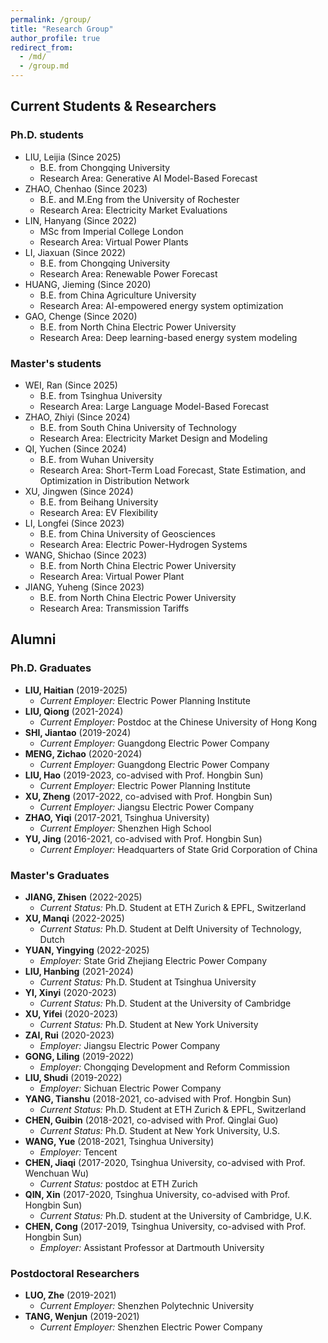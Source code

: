 ```yaml
---
permalink: /group/
title: "Research Group"
author_profile: true
redirect_from: 
  - /md/
  - /group.md
---
```


## Current Students & Researchers

### Ph.D. students 

- LIU, Leijia (Since 2025)
  - B.E. from Chongqing University
  - Research Area: Generative AI Model-Based Forecast
- ZHAO, Chenhao (Since 2023)
  - B.E. and M.Eng from the University of Rochester
  - Research Area: Electricity Market Evaluations
- LIN, Hanyang (Since 2022)
  - MSc from Imperial College London
  - Research Area: Virtual Power Plants
- LI, Jiaxuan (Since 2022)
  - B.E. from Chongqing University 
  - Research Area: Renewable Power Forecast
- HUANG, Jieming (Since 2020)
  - B.E. from China Agriculture University 
  - Research Area: AI-empowered energy system optimization
- GAO, Chenge (Since 2020)
  - B.E. from North China Electric Power University 
  - Research Area: Deep learning-based energy system modeling
    
### Master's students 

- WEI, Ran (Since 2025)
  - B.E. from Tsinghua University
  - Research Area: Large Language Model-Based Forecast
- ZHAO, Zhiyi (Since 2024)
  - B.E. from South China University of Technology
  - Research Area: Electricity Market Design and Modeling
- QI, Yuchen (Since 2024)
  - B.E. from Wuhan University
  - Research Area: Short-Term Load Forecast, State Estimation, and Optimization in Distribution Network
- XU, Jingwen (Since 2024)
  - B.E. from Beihang University 
  - Research Area: EV Flexibility
- LI, Longfei (Since 2023)
  - B.E. from China University of Geosciences 
  - Research Area: Electric Power-Hydrogen Systems
- WANG, Shichao (Since 2023)
  - B.E. from North China Electric Power University
  - Research Area: Virtual Power Plant 
- JIANG, Yuheng (Since 2023)
  - B.E. from North China Electric Power University
  - Research Area: Transmission Tariffs


## Alumni

### Ph.D. Graduates

- **LIU, Haitian** (2019-2025)
  - *Current Employer:* Electric Power Planning Institute
- **LIU, Qiong** (2021-2024)
  - *Current Employer:* Postdoc at the Chinese University of Hong Kong
- **SHI, Jiantao** (2019-2024)
  - *Current Employer:* Guangdong Electric Power Company
- **MENG, Zichao** (2020-2024)
  - *Current Employer:* Guangdong Electric Power Company
- **LIU, Hao** (2019-2023, co-advised with Prof. Hongbin Sun)
  - *Current Employer:* Electric Power Planning Institute
- **XU, Zheng** (2017-2022, co-advised with Prof. Hongbin Sun)
  - *Current Employer:* Jiangsu Electric Power Company
- **ZHAO, Yiqi** (2017-2021, Tsinghua University)
  - *Current Employer:* Shenzhen High School
- **YU, Jing** (2016-2021, co-advised with Prof. Hongbin Sun)
  - *Current Employer:* Headquarters of State Grid Corporation of China

### Master's Graduates

- **JIANG, Zhisen** (2022-2025)
  - *Current Status:* Ph.D. Student at ETH Zurich & EPFL, Switzerland
- **XU, Manqi** (2022-2025)
  - *Current Status:* Ph.D. Student at Delft University of Technology, Dutch
- **YUAN, Yingying** (2022-2025)
  - *Employer:* State Grid Zhejiang Electric Power Company
- **LIU, Hanbing** (2021-2024)
  - *Current Status:* Ph.D. Student at Tsinghua University
- **YI, Xinyi** (2020-2023)
  - *Current Status:* Ph.D. Student at the University of Cambridge
- **XU, Yifei** (2020-2023)
  - *Current Status:* Ph.D. Student at New York University
- **ZAI, Rui** (2020-2023)
  - *Employer:* Jiangsu Electric Power Company
- **GONG, Liling** (2019-2022)
  - *Employer:* Chongqing Development and Reform Commission
- **LIU, Shudi** (2019-2022)
  - *Employer:* Sichuan Electric Power Company
- **YANG, Tianshu** (2018-2021, co-advised with Prof. Hongbin Sun)
  - *Current Status:* Ph.D. Student at ETH Zurich & EPFL, Switzerland
- **CHEN, Guibin** (2018-2021, co-advised with Prof. Qinglai Guo)
  - *Current Status:* Ph.D. Student at New York University, U.S.
- **WANG, Yue** (2018-2021, Tsinghua University)
  - *Employer:* Tencent
- **CHEN, Jiaqi** (2017-2020, Tsinghua University, co-advised with Prof. Wenchuan Wu)
  - *Current Status:* postdoc at ETH Zurich
- **QIN, Xin** (2017-2020, Tsinghua University, co-advised with Prof. Hongbin Sun)
  - *Current Status:* Ph.D. student at the University of Cambridge, U.K.
- **CHEN, Cong** (2017-2019, Tsinghua University, co-advised with Prof. Hongbin Sun)
  - *Employer:* Assistant Professor at Dartmouth University

### Postdoctoral Researchers

- **LUO, Zhe** (2019-2021)
  - *Current Employer:* Shenzhen Polytechnic University
- **TANG, Wenjun** (2019-2021)
  - *Current Employer:* Shenzhen Electric Power Company
